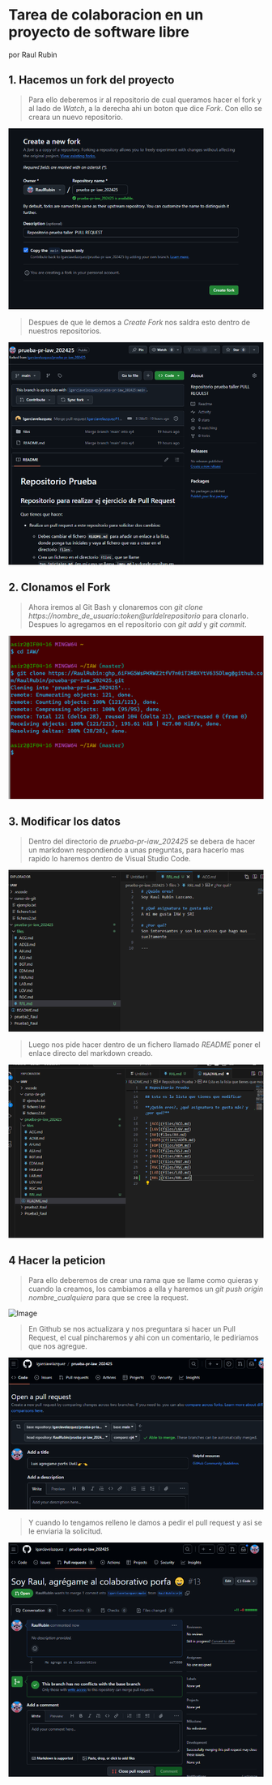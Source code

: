 # Tarea de colaboracion en un proyecto de software libre
por Raul Rubin

## 1. Hacemos un fork del proyecto
> Para ello deberemos ir al repositorio de cual queramos hacer el fork y al lado de *Watch*, a la derecha ahi un boton que dice *Fork*.
> Con ello se creara un nuevo repositorio.

![Image](https://github.com/RaulRubin/prueba4-Raul/blob/main/Ej4/Creado%20un%20nuevo%20fork.png) 

> Despues de que le demos a *Create Fork* nos saldra esto dentro de nuestros repositorios.

![Image](https://github.com/RaulRubin/prueba4-Raul/blob/main/Ej4/captura%20de%20la%20pagina.png) 

## 2. Clonamos el Fork
> Ahora iremos al Git Bash y clonaremos con *git clone https://nombre_de_usuario:token@urldelrepositorio* para clonarlo.
> Despues lo agregamos en el repositorio con *git add* y *git commit*.

![Image](https://github.com/RaulRubin/prueba4-Raul/blob/main/Ej4/Haciendo%20git%20clone.png) 

## 3. Modificar los datos
> Dentro del directorio de *prueba-pr-iaw_202425* se debera de hacer un markdown respondiendo a unas preguntas, para hacerlo mas rapido lo haremos dentro de Visual Studio Code.

![Image](https://github.com/RaulRubin/prueba4-Raul/blob/main/Ej4/Relleno%20un%20markdown%20de%20mi%20parte.png) 

> Luego nos pide hacer dentro de un fichero llamado *README* poner el enlace directo del markdown creado.

![Image](https://github.com/RaulRubin/prueba4-Raul/blob/main/Ej4/Relleno%20README.png) 

## 4 Hacer la peticion

> Para ello deberemos de crear una rama que se llame como quieras y cuando la creamos, los cambiamos a ella y haremos un *git push origin nombre_cualquiera* para que se cree la request.

![Image](https://github.com/RaulRubin/prueba4-Raul/blob/main/Ej4/Me%20a%C3%B1ado%20al%20colaborativo.png) 

> En Github se nos actualizara y nos preguntara si hacer un Pull Request, el cual pincharemos y ahi con un comentario, le pediriamos que nos agregue.

![Image](https://github.com/RaulRubin/prueba4-Raul/blob/main/Ej4/Peticion%20de%20admision.png) 

> Y cuando lo tengamos relleno le damos a pedir el pull request y asi se le enviaria la solicitud.

![Image](https://github.com/RaulRubin/prueba4-Raul/blob/main/Ej4/Se%20hizo%20la%20peticion.png) 




